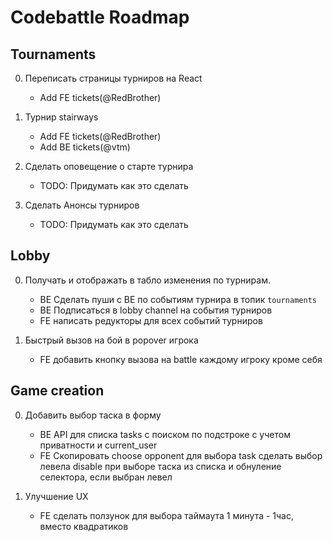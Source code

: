 # Codebattle Roadmap

## Tournaments

0. Переписать страницы турниров на React

   - Add FE tickets(@RedBrother)

1. Турнир stairways

   - Add FE tickets(@RedBrother)
   - Add BE tickets(@vtm)

2. Сделать оповещение о старте турнира

   - TODO: Придумать как это сделать

3. Сделать Анонсы турниров

   - TODO: Придумать как это сделать

## Lobby

0. Получать и отображать в табло изменения по турнирам.

   - BE Сделать пуши с BE по событиям турнира в топик `tournaments`
   - BE Подписаться в lobby channel на события турниров
   - FE написать редукторы для всех событий турниров

1. Быстрый вызов на бой в popover игрока
   - FE добавить кнопку вызова на battle каждому игроку кроме себя

## Game creation

0. Добавить выбор таска в форму

   - BE API для списка tasks с поиском по подстроке
     с учетом приватности и current_user
   - FE Скопировать choose opponent для выбора task
     сделать выбор левела disable при выборе таска из списка
     и обнуление селектора, если выбран левел

1. Улучшение UX
   - FE сделать ползунок для выбора таймаута 1 минута - 1час,
     вместо квадратиков

